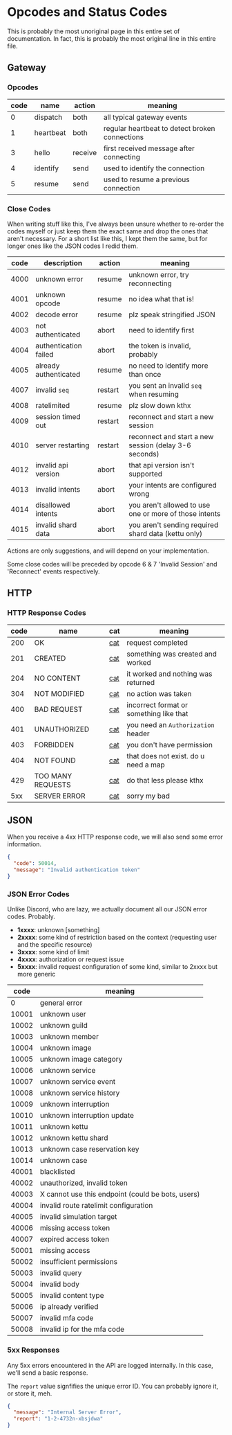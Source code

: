 # Opcodes and Status Codes

This is probably the most unoriginal page in this entire set of documentation. In fact, this is probably the most original line in this entire file.

## Gateway

### Opcodes

| code | name      | action  | meaning                                        |
| ---- | --------- | ------- | ---------------------------------------------- |
| 0    | dispatch  | both    | all typical gateway events                     |
| 1    | heartbeat | both    | regular heartbeat to detect broken connections |
| 3    | hello     | receive | first received message after connecting        |
| 4    | identify  | send    | used to identify the connection                |
| 5    | resume    | send    | used to resume a previous connection           |

### Close Codes

When writing stuff like this, I've always been unsure whether to re-order the codes myself or just keep them the exact same and drop the ones that aren't necessary. For a short list like this, I kept them the same, but for longer ones like the JSON codes I redid them.

| code | description           | action  | meaning                                                |
| ---- | --------------------- | ------- | ------------------------------------------------------ |
| 4000 | unknown error         | resume  | unknown error, try reconnecting                        |
| 4001 | unknown opcode        | resume  | no idea what that is!                                  |
| 4002 | decode error          | resume  | plz speak stringified JSON                             |
| 4003 | not authenticated     | abort   | need to identify first                                 |
| 4004 | authentication failed | abort   | the token is invalid, probably                         |
| 4005 | already authenticated | resume  | no need to identify more than once                     |
| 4007 | invalid `seq`         | restart | you sent an invalid `seq` when resuming                |
| 4008 | ratelimited           | resume  | plz slow down kthx                                     |
| 4009 | session timed out     | restart | reconnect and start a new session                      |
| 4010 | server restarting     | restart | reconnect and start a new session (delay 3-6 seconds)  |
| 4012 | invalid api version   | abort   | that api version isn't supported                       |
| 4013 | invalid intents       | abort   | your intents are configured wrong                      |
| 4014 | disallowed intents    | abort   | you aren't allowed to use one or more of those intents |
| 4015 | invalid shard data    | abort   | you aren't sending required shard data (kettu only)    |

Actions are only suggestions, and will depend on your implementation.

Some close codes will be preceded by opcode 6 & 7 'Invalid Session' and 'Reconnect' events respectively.

## HTTP

### HTTP Response Codes

| code | name              | cat                         | meaning                                 |
| ---- | ----------------- | --------------------------- | --------------------------------------- |
| 200  | OK                | [cat](https://http.cat/200) | request completed                       |
| 201  | CREATED           | [cat](https://http.cat/201) | something was created and worked        |
| 204  | NO CONTENT        | [cat](https://http.cat/204) | it worked and nothing was returned      |
| 304  | NOT MODIFIED      | [cat](https://http.cat/304) | no action was taken                     |
| 400  | BAD REQUEST       | [cat](https://http.cat/400) | incorrect format or something like that |
| 401  | UNAUTHORIZED      | [cat](https://http.cat/401) | you need an `Authorization` header      |
| 403  | FORBIDDEN         | [cat](https://http.cat/403) | you don't have permission               |
| 404  | NOT FOUND         | [cat](https://http.cat/404) | that does not exist. do u need a map    |
| 429  | TOO MANY REQUESTS | [cat](https://http.cat/429) | do that less please kthx                |
| 5xx  | SERVER ERROR      | [cat](https://http.cat/500) | sorry my bad                            |

## JSON

When you receive a 4xx HTTP response code, we will also send some error information.

```json
{
  "code": 50014,
  "message": "Invalid authentication token"
}
```

### JSON Error Codes

Unlike Discord, who are lazy, we actually document all our JSON error codes. Probably.

- **1xxxx**: unknown [something]
- **2xxxx**: some kind of restriction based on the context (requesting user and the specific resource)
- **3xxxx**: some kind of limit
- **4xxxx**: authorization or request issue
- **5xxxx**: invalid request configuration of some kind, similar to 2xxxx but more generic

| code  | meaning                                           |
| ----- | ------------------------------------------------- |
| 0     | general error                                     |
| 10001 | unknown user                                      |
| 10002 | unknown guild                                     |
| 10003 | unknown member                                    |
| 10004 | unknown image                                     |
| 10005 | unknown image category                            |
| 10006 | unknown service                                   |
| 10007 | unknown service event                             |
| 10008 | unknown service history                           |
| 10009 | unknown interruption                              |
| 10010 | unknown interruption update                       |
| 10011 | unknown kettu                                     |
| 10012 | unknown kettu shard                               |
| 10013 | unknown case reservation key                      |
| 10014 | unknown case                                      |
| 40001 | blacklisted                                       |
| 40002 | unauthorized, invalid token                       |
| 40003 | X cannot use this endpoint (could be bots, users) |
| 40004 | invalid route ratelimit configuration             |
| 40005 | invalid simulation target                         |
| 40006 | missing access token                              |
| 40007 | expired access token                              |
| 50001 | missing access                                    |
| 50002 | insufficient permissions                          |
| 50003 | invalid query                                     |
| 50004 | invalid body                                      |
| 50005 | invalid content type                              |
| 50006 | ip already verified                               |
| 50007 | invalid mfa code                                  |
| 50008 | invalid ip for the mfa code                       |

### 5xx Responses

Any 5xx errors encountered in the API are logged internally. In this case, we'll send a basic response.

The `report` value signfifies the unique error ID. You can probably ignore it, or store it, meh.

```json
{
  "message": "Internal Server Error",
  "report": "1-2-4732n-xbsjdwa"
}
```